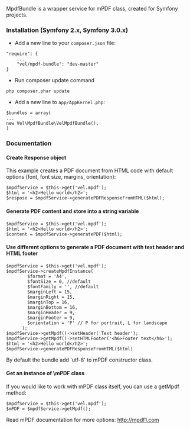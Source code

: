 MpdfBundle is a wrapper service for mPDF class, created for Symfony projects.
### Installation (Symfony 2.x, Symfony 3.0.x)

* Add a new line to your ```composer.json``` file:

```
"require": {
    ...
    "vel/mpdf-bundle": "dev-master"
}
```
* Run composer update command
```
php composer.phar update
```
* Add a new line to ```app/AppKernel.php```:
```
$bundles = array(
...
new Vel\MpdfBundle\VelMpdfBundle(),
)
```

### Documentation
#### Create Response object
This example creates a PDF document from HTML code with default options (font, font size, margins, orientation):
```
$mpdfService = $this->get('vel.mpdf');
$html = '<h2>Hello world</h2>';
$respose = $mpdfService->generatePDFResponseFromHTML($html);
```
#### Generate PDF content and store into a string variable
```
$mpdfService = $this->get('vel.mpdf');
$html = '<h2>Hello world</h2>';
$content = $mpdfService->generatePDF($html);
````
#### Use different options to generate a PDF document with text header and HTML footer
```
$mpdfService = $this->get('vel.mpdf');
$mpdfService->createMpdfInstance(
        $format = 'A4',
        $fontSize = 0, //default
        $fontFamily = '', //default
        $marginLeft = 15,
        $marginRight = 15,
        $marginTop = 16,
        $marginBottom = 16,
        $marginHeader = 9,
        $marginFooter = 9,
        $orientation = 'P' // P for portrait, L for landscape
      );
$mpdfService->getMpdf()->setHeader('Text header');
$mpdfService->getMpdf()->setHTMLFooter('<h6>Footer text</h6>');
$html = '<h2>Hello world</h2>';
$mpdfService->generatePDFResponseFromHTML($html)
```
By default the bundle add 'utf-8' to mPDF constructor class.

#### Get an instance of \mPDF class
If you would like to work with mPDF class itself, you can use a getMpdf method:
```
$mpdfService = $this->get('vel.mpdf');
$mPDF = $mpdfService->getMpdf();
```
Read mPDF documentation for more options: http://mpdf1.com

